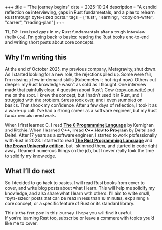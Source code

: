 +++
title = "The journey begins"
date = 2025-10-24
description = "A candid reflection on interviewing, gaps in Rust fundamentals, and a plan to relearn Rust through byte-sized posts."
tags = ["rust", "learning", "copy-on-write", "career", "reading-plan"]
+++

TL;DR: I realized gaps in my Rust fundamentals after a tough interview (hello `Cow`). I’m going back to basics: reading the Rust books end-to-end and writing short posts about core concepts.

## Why I’m writing this

At the end of October 2025, my previous company, Metagravity, shut down. As I started looking for a new role, the rejections piled up.
Some were fair, I’m missing a few in-demand skills (Kubernetes is hot right now). Others cut deeper: my Rust knowledge wasn’t as solid as I thought. One interview made that painfully clear. A question about Rust’s Cow ([copy-on-write][cow]) put me on the spot. I knew the concept, but I hadn’t used it in Rust, and I struggled with the problem. Stress took over, and I even stumbled on basics. That shook my confidence. After a few days of reflection, I took it as a wake-up call: I’ve had a strong career as a software engineer, but my Rust fundamentals need work.

When I first learned C, I read [**The C Programming Language**][1] by Kernighan and Ritchie. When I learned C++, I read [**C++ How to Program**][2] by Deitel and Deitel. After 17 years as a software engineer, I started to work professionally with Rust in 2023. I started to read [**The Rust Programming Language**][3] and  [**the Brown University edition**][4], but I skimmed them, and started to code right away. I learned numerous things on the job, but I never really took the time to solidify my knowledge.

## What I’ll do next

So I decided to go back to basics. I will read Rust books from cover to cover, and write blog posts about what I learn. This will help me solidify my knowledge, and also share what I learn with others. I'll aim to write small, "byte-sized" posts that can be read in less than 10 minutes, explaining a core concept, or a specific feature of Rust or its standard library.

This is the first post in this journey. I hope you will find it useful.  
If you’re learning Rust too, subscribe or leave a comment with topics you’d like me to cover.

[cow]: https://doc.rust-lang.org/std/borrow/enum.Cow.html
[1]: https://www.cprogramming.com/books/ritchie.html
[2]: https://deitel.com/c-plus-plus-how-to-program-10-e/
[3]: https://doc.rust-lang.org/stable/book/
[4]: https://rust-book.cs.brown.edu/
